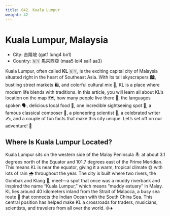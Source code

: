 ```yaml
---
title: 042. Kuala Lumpur
weight: 42
---
```


# Kuala Lumpur, Malaysia

- City: 吉隆坡 (gat1 lung4 bo1)
- Country: 🇲🇾 馬來西亞 (maa5 loi4 sai1 aa3)

Kuala Lumpur, often called **KL** 🇲🇾, is the exciting capital city of Malaysia situated right in the heart of Southeast Asia. With its tall skyscrapers 🏙️, bustling street markets 🛍️, and colorful cultural mix 🎨, KL is a place where modern life blends with traditions. In this article, you will learn all about KL’s location on the map 🗺️, how many people live there 👫, the languages spoken 🗣️, delicious local food 🍜, one incredible sightseeing spot 🚗, a famous classical composer 🎼, a pioneering scientist 🧪, a celebrated writer ✍️, and a couple of fun facts that make this city unique. Let’s set off on our adventure! 🚀

## Where Is Kuala Lumpur Located?

Kuala Lumpur sits on the western side of the Malay Peninsula 🏝️ at about 3.1 degrees north of the Equator and 101.7 degrees east of the Prime Meridian. This means KL is near the equator, giving it a warm, tropical climate 🌞 with lots of rain 🌧️ throughout the year. The city is built where two rivers, the Gombak and Klang 🌊, meet—a spot that once was a muddy riverbank and inspired the name “Kuala Lumpur,” which means “muddy estuary” in Malay. KL lies around 40 kilometers inland from the Strait of Malacca, a busy sea route 🚢 that connects the Indian Ocean with the South China Sea. This central position has helped make KL a crossroads for traders, musicians, scientists, and travelers from all over the world. 🌐✈️